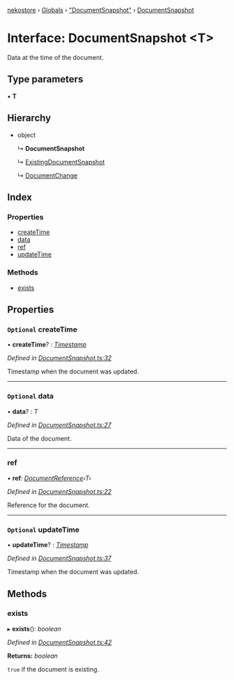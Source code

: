 [nekostore](../README.md) › [Globals](../globals.md) › ["DocumentSnapshot"](../modules/_documentsnapshot_.md) › [DocumentSnapshot](_documentsnapshot_.documentsnapshot.md)

# Interface: DocumentSnapshot <**T**>

Data at the time of the document.

## Type parameters

▪ **T**

## Hierarchy

* object

  ↳ **DocumentSnapshot**

  ↳ [ExistingDocumentSnapshot](_documentsnapshot_.existingdocumentsnapshot.md)

  ↳ [DocumentChange](_documentchange_.documentchange.md)

## Index

### Properties

* [createTime](_documentsnapshot_.documentsnapshot.md#optional-createtime)
* [data](_documentsnapshot_.documentsnapshot.md#optional-data)
* [ref](_documentsnapshot_.documentsnapshot.md#ref)
* [updateTime](_documentsnapshot_.documentsnapshot.md#optional-updatetime)

### Methods

* [exists](_documentsnapshot_.documentsnapshot.md#exists)

## Properties

### `Optional` createTime

• **createTime**? : *[Timestamp](../classes/_timestamp_.timestamp.md)*

*Defined in [DocumentSnapshot.ts:32](https://github.com/esnya/nekostore/blob/master/src/DocumentSnapshot.ts#L32)*

Timestamp when the document was updated.

___

### `Optional` data

• **data**? : *T*

*Defined in [DocumentSnapshot.ts:27](https://github.com/esnya/nekostore/blob/master/src/DocumentSnapshot.ts#L27)*

Data of the document.

___

###  ref

• **ref**: *[DocumentReference](_documentreference_.documentreference.md)‹T›*

*Defined in [DocumentSnapshot.ts:22](https://github.com/esnya/nekostore/blob/master/src/DocumentSnapshot.ts#L22)*

Reference for the document.

___

### `Optional` updateTime

• **updateTime**? : *[Timestamp](../classes/_timestamp_.timestamp.md)*

*Defined in [DocumentSnapshot.ts:37](https://github.com/esnya/nekostore/blob/master/src/DocumentSnapshot.ts#L37)*

Timestamp when the document was updated.

## Methods

###  exists

▸ **exists**(): *boolean*

*Defined in [DocumentSnapshot.ts:42](https://github.com/esnya/nekostore/blob/master/src/DocumentSnapshot.ts#L42)*

**Returns:** *boolean*

`true` if the document is existing.
